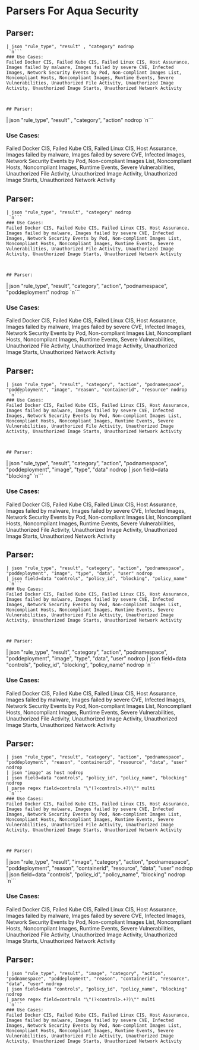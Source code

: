 # Parsers For Aqua Security

## Parser:
```
| json "rule_type", "result" , "category" nodrop
 `n```
### Use Cases:
Failed Docker CIS, Failed Kube CIS, Failed Linux CIS, Host Assurance, Images failed by malware, Images failed by severe CVE, Infected Images, Network Security Events by Pod, Non-compliant Images List, Noncompliant Hosts, Noncompliant Images, Runtime Events, Severe Vulnerabilities, Unauthorized File Activity, Unauthorized Image Activity, Unauthorized Image Starts, Unauthorized Network Activity



## Parser:
```
| json "rule_type", "result" , "category", "action" nodrop
 `n```
### Use Cases:
Failed Docker CIS, Failed Kube CIS, Failed Linux CIS, Host Assurance, Images failed by malware, Images failed by severe CVE, Infected Images, Network Security Events by Pod, Non-compliant Images List, Noncompliant Hosts, Noncompliant Images, Runtime Events, Severe Vulnerabilities, Unauthorized File Activity, Unauthorized Image Activity, Unauthorized Image Starts, Unauthorized Network Activity



## Parser:
```
| json "rule_type", "result", "category" nodrop
 `n```
### Use Cases:
Failed Docker CIS, Failed Kube CIS, Failed Linux CIS, Host Assurance, Images failed by malware, Images failed by severe CVE, Infected Images, Network Security Events by Pod, Non-compliant Images List, Noncompliant Hosts, Noncompliant Images, Runtime Events, Severe Vulnerabilities, Unauthorized File Activity, Unauthorized Image Activity, Unauthorized Image Starts, Unauthorized Network Activity



## Parser:
```
| json "rule_type", "result", "category", "action", "podnamespace", "poddeployment" nodrop
 `n```
### Use Cases:
Failed Docker CIS, Failed Kube CIS, Failed Linux CIS, Host Assurance, Images failed by malware, Images failed by severe CVE, Infected Images, Network Security Events by Pod, Non-compliant Images List, Noncompliant Hosts, Noncompliant Images, Runtime Events, Severe Vulnerabilities, Unauthorized File Activity, Unauthorized Image Activity, Unauthorized Image Starts, Unauthorized Network Activity



## Parser:
```
| json "rule_type", "result", "category", "action", "podnamespace", "poddeployment", "image", "reason", "containerid", "resource" nodrop
 `n```
### Use Cases:
Failed Docker CIS, Failed Kube CIS, Failed Linux CIS, Host Assurance, Images failed by malware, Images failed by severe CVE, Infected Images, Network Security Events by Pod, Non-compliant Images List, Noncompliant Hosts, Noncompliant Images, Runtime Events, Severe Vulnerabilities, Unauthorized File Activity, Unauthorized Image Activity, Unauthorized Image Starts, Unauthorized Network Activity



## Parser:
```
| json "rule_type", "result", "category", "action", "podnamespace", "poddeployment", "image", "type", "data" nodrop
| json field=data "blocking"
 `n```
### Use Cases:
Failed Docker CIS, Failed Kube CIS, Failed Linux CIS, Host Assurance, Images failed by malware, Images failed by severe CVE, Infected Images, Network Security Events by Pod, Non-compliant Images List, Noncompliant Hosts, Noncompliant Images, Runtime Events, Severe Vulnerabilities, Unauthorized File Activity, Unauthorized Image Activity, Unauthorized Image Starts, Unauthorized Network Activity



## Parser:
```
| json "rule_type", "result", "category", "action", "podnamespace", "poddeployment", "image", "type", "data", "user" nodrop
| json field=data "controls", "policy_id", "blocking", "policy_name"
 `n```
### Use Cases:
Failed Docker CIS, Failed Kube CIS, Failed Linux CIS, Host Assurance, Images failed by malware, Images failed by severe CVE, Infected Images, Network Security Events by Pod, Non-compliant Images List, Noncompliant Hosts, Noncompliant Images, Runtime Events, Severe Vulnerabilities, Unauthorized File Activity, Unauthorized Image Activity, Unauthorized Image Starts, Unauthorized Network Activity



## Parser:
```
| json "rule_type", "result", "category", "action", "podnamespace", "poddeployment", "image", "type", "data", "user" nodrop
| json field=data "controls", "policy_id", "blocking", "policy_name" nodrop
 `n```
### Use Cases:
Failed Docker CIS, Failed Kube CIS, Failed Linux CIS, Host Assurance, Images failed by malware, Images failed by severe CVE, Infected Images, Network Security Events by Pod, Non-compliant Images List, Noncompliant Hosts, Noncompliant Images, Runtime Events, Severe Vulnerabilities, Unauthorized File Activity, Unauthorized Image Activity, Unauthorized Image Starts, Unauthorized Network Activity



## Parser:
```
| json "rule_type", "result", "category", "action", "podnamespace", "poddeployment", "reason", "containerid", "resource", "data", "user" nodrop
| json "image" as host nodrop
| json field=data "controls", "policy_id", "policy_name", "blocking" nodrop
| parse regex field=controls "\"(?<control>.+?)\"" multi
 `n```
### Use Cases:
Failed Docker CIS, Failed Kube CIS, Failed Linux CIS, Host Assurance, Images failed by malware, Images failed by severe CVE, Infected Images, Network Security Events by Pod, Non-compliant Images List, Noncompliant Hosts, Noncompliant Images, Runtime Events, Severe Vulnerabilities, Unauthorized File Activity, Unauthorized Image Activity, Unauthorized Image Starts, Unauthorized Network Activity



## Parser:
```
| json "rule_type", "result", "image", "category", "action", "podnamespace", "poddeployment", "reason", "containerid", "resource", "data", "user" nodrop
| json field=data "controls", "policy_id", "policy_name", "blocking" nodrop
 `n```
### Use Cases:
Failed Docker CIS, Failed Kube CIS, Failed Linux CIS, Host Assurance, Images failed by malware, Images failed by severe CVE, Infected Images, Network Security Events by Pod, Non-compliant Images List, Noncompliant Hosts, Noncompliant Images, Runtime Events, Severe Vulnerabilities, Unauthorized File Activity, Unauthorized Image Activity, Unauthorized Image Starts, Unauthorized Network Activity



## Parser:
```
| json "rule_type", "result", "image", "category", "action", "podnamespace", "poddeployment", "reason", "containerid", "resource", "data", "user" nodrop
| json field=data "controls", "policy_id", "policy_name", "blocking" nodrop
| parse regex field=controls "\"(?<control>.+?)\"" multi
 `n```
### Use Cases:
Failed Docker CIS, Failed Kube CIS, Failed Linux CIS, Host Assurance, Images failed by malware, Images failed by severe CVE, Infected Images, Network Security Events by Pod, Non-compliant Images List, Noncompliant Hosts, Noncompliant Images, Runtime Events, Severe Vulnerabilities, Unauthorized File Activity, Unauthorized Image Activity, Unauthorized Image Starts, Unauthorized Network Activity


